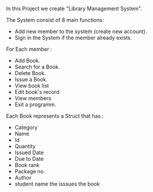 In this Project we create "Library Management System".

The System consist of 8 main functions:
  - Add new member to the system (create new account).
  - Sign in the System if the member already exists.

For Each member :
 - Add Book.
 - Search for a Book.
 - Delete Book.
 - Issue a Book.
 - View book list
 - Edit book's record
 - View members
 - Exit a programm.
 
 
Each Book represents a Struct that has :
  - Category
  - Name
  - Id
  - Quantity
  - Issued Date
  - Due to Date
  - Book rank
  - Package no.
  - Author
  - student name the isssues the book
    




